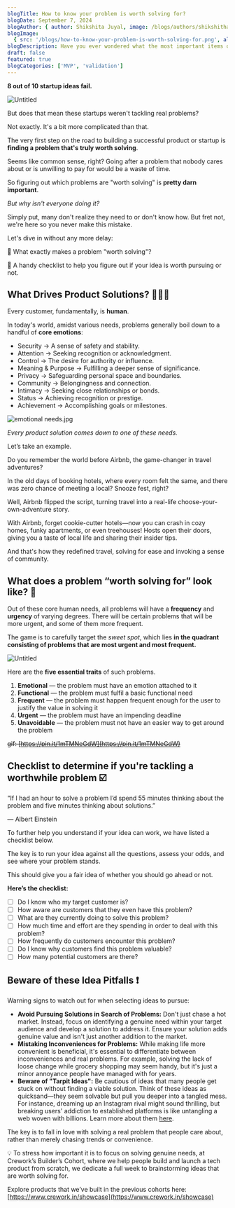 ```yaml
---
blogTitle: How to know your problem is worth solving for?
blogDate: September 7, 2024
blogAuthor: { author: Shikshita Juyal, image: /blogs/authors/shikshitha.png }
blogImage:
  { src: '/blogs/how-to-know-your-problem-is-worth-solving-for.png', alt: 'A picture of a coder' }
blogDescription: Have you ever wondered what the most important items of life are? Well, wonder no more!
draft: false
featured: true
blogCategories: ['MVP', 'validation']
---
```


**8 out of 10 startup ideas fail.**

![Untitled](/blogs/this-is-fine.png)

But does that mean these startups weren't tackling real problems?

Not exactly. It's a bit more complicated than that.

The very first step on the road to building a successful product or startup is **finding a problem that's truly worth solving**.

Seems like common sense, right? Going after a problem that nobody cares about or is unwilling to pay for would be a waste of time.

So figuring out which problems are "worth solving" is **pretty darn important**.

_But why isn't everyone doing it?_

Simply put, many don't realize they need to or don't know how. But fret not, we're here so you never make this mistake.

Let's dive in without any more delay:

🔸 What exactly makes a problem "worth solving"?

🔸 A handy checklist to help you figure out if your idea is worth pursuing or not.

## **What Drives Product Solutions?** 🤷🏼‍♀️

Every customer, fundamentally, is **human**.

In today's world, amidst various needs, problems generally boil down to a handful of **core emotions**:

- Security → A sense of safety and stability.
- Attention → Seeking recognition or acknowledgment.
- Control → The desire for authority or influence.
- Meaning & Purpose → Fulfilling a deeper sense of significance.
- Privacy → Safeguarding personal space and boundaries.
- Community → Belongingness and connection.
- Intimacy → Seeking close relationships or bonds.
- Status → Achieving recognition or prestige.
- Achievement → Accomplishing goals or milestones.

![emotional needs.jpg](/blogs/emotional_needs.jpg)

_Every product solution comes down to one of these needs._

Let’s take an example.

Do you remember the world before Airbnb, the game-changer in travel adventures?

In the old days of booking hotels, where every room felt the same, and there was zero chance of meeting a local? Snooze fest, right?

Well, Airbnb flipped the script, turning travel into a real-life choose-your-own-adventure story.

With Airbnb, forget cookie-cutter hotels—now you can crash in cozy homes, funky apartments, or even treehouses! Hosts open their doors, giving you a taste of local life and sharing their insider tips.

And that's how they redefined travel, solving for ease and invoking a sense of community.

## What does a problem “worth solving for” look like? 🧐

Out of these core human needs, all problems will have a **frequency** and **urgency** of varying degrees. There will be certain problems that will be more urgent, and some of them more frequent.

The game is to carefully target the _sweet spot_, which lies **in the quadrant consisting of problems that are most urgent and most frequent.**

![Untitled](/blogs/sweet-spot.png)

Here are the **five essential traits** of such problems.

1. **Emotional** — the problem must have an emotion attached to it
2. **Functional** — the problem must fulfil a basic functional need
3. **Frequent** — the problem must happen frequent enough for the user to justify the value in solving it
4. **Urgent** — the problem must have an impending deadline
5. **Unavoidable** — the problem must not have an easier way to get around the problem

~~gif: [https://pin.it/1mTMNeGdW](https://pin.it/1mTMNeGdW)~~

## Checklist to determine if you're tackling a worthwhile problem ☑️

“If I had an hour to solve a problem I’d spend 55 minutes thinking about the problem and five minutes thinking about solutions.”

— Albert Einstein

To further help you understand if your idea can work, we have listed a checklist below.

The key is to run your idea against all the questions, assess your odds, and see where your problem stands.

This should give you a fair idea of whether you should go ahead or not.

**Here’s the checklist:**

- [ ] Do I know who my target customer is?
- [ ] How aware are customers that they even have this problem?
- [ ] What are they currently doing to solve this problem?
- [ ] How much time and effort are they spending in order to deal with this problem?
- [ ] How frequently do customers encounter this problem?
- [ ] Do I know why customers find this problem valuable?
- [ ] How many potential customers are there?

## **Beware of these Idea Pitfalls** ❗

Warning signs to watch out for when selecting ideas to pursue:

- **Avoid Pursuing Solutions in Search of Problems:**
  Don't just chase a hot market.
  Instead, focus on identifying a genuine need within your target audience and develop a solution to address it. Ensure your solution adds genuine value and isn't just another addition to the market.
- **Mistaking Inconveniences for Problems:**
  While making life more convenient is beneficial, it's essential to differentiate between inconveniences and real problems.
  For example, solving the lack of loose change while grocery shopping may seem handy, but it's just a minor annoyance people have managed with for years.
- **Beware of "Tarpit Ideas":**
  Be cautious of ideas that many people get stuck on without finding a viable solution.
  Think of these ideas as quicksand—they seem solvable but pull you deeper into a tangled mess.
  For instance, dreaming up an Instagram rival might sound thrilling, but breaking users' addiction to established platforms is like untangling a web woven with billions.
  Learn more about them [here](https://www.ycombinator.com/library/Ij-avoid-these-tempting-startup-tarpit-ideas).

The key is to fall in love with solving a real problem that people care about, rather than merely chasing trends or convenience.

<aside>
💡 To stress how important it is to focus on solving genuine needs, at Crework’s Builder’s Cohort, where we help people build and launch a tech product from scratch, we dedicate a full week to brainstorming ideas that are worth solving for.

Explore products that we’ve built in the previous cohorts here: [https://www.crework.in/showcase](https://www.crework.in/showcase)

</aside>
